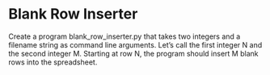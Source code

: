 # Blank Row Inserter

Create a program blank_row_inserter.py that takes two integers and a filename string as command line arguments. Let’s call the first integer N and the second integer M. Starting at row N, the program should insert M blank rows into the spreadsheet.

